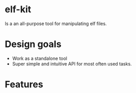 # elf-kit

Is a an all-purpose tool for manipulating elf files.

# Design goals 
- Work as a standalone tool
- Super simple and intuitive API for most often used tasks.

# Features 


